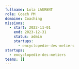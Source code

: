 ```yaml
---
fullname: Lola LAURENT
role: Coach PM
domaine: Coaching
missions:
  - start: 2022-11-01
    end: 2023-12-31
    status: admin
    startups:
      - encyclopedie-des-metiers
startups:
  - encyclopedie-des-metiers
teams: []
---
```

